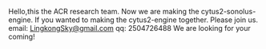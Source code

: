 Hello,this the ACR research team.
Now we are making the cytus2-sonolus-engine.
If you wanted to making the cytus2-engine together.
Please join us.
email: LingkongSky@gmail.com
qq: 2504726488
We are looking for your coming!